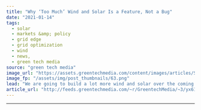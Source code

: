 ```yaml
---
title: "Why ‘Too Much’ Wind and Solar Is a Feature, Not a Bug"
date: "2021-01-14"
tags: 
  - solar
  - markets &amp; policy
  - grid edge
  - grid optimization
  - wind
  - news,
  - green tech media
source: "green tech media"
image_url: "https://assets.greentechmedia.com/content/images/articles/Solar_Farm.jpg"
image_fp: "/assets/img/post_thumbnails/63.png"
lead: "We are going to build a lot more wind and solar over the coming decades. It will inevitably lead to oversupply of these resources on the grid. But is that a good thing? That’s the focus of this week’s show, featuring a conversation between Shayle Kan ..."
article_url: "http://feeds.greentechmedia.com/~r/GreentechMedia/~3/yx61nGvfeWk/why-too-much-wind-and-solar-is-a-feature-not-a-bug"
---
```


---
